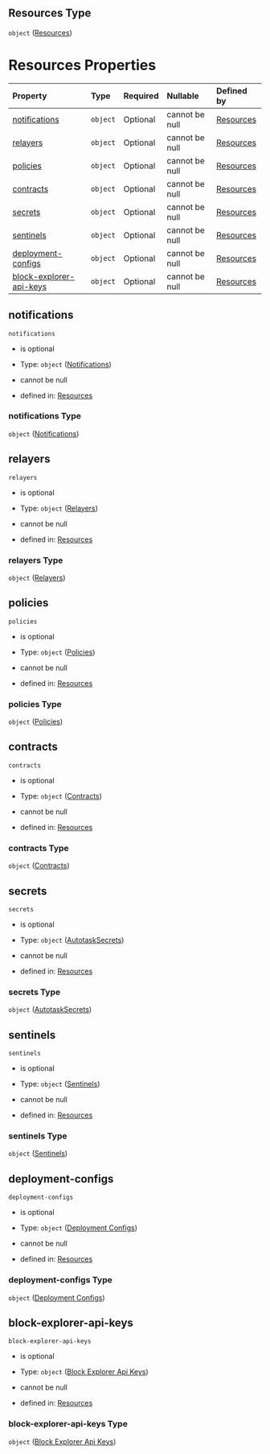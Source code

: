 ## Resources Type

`object` ([Resources](resources-resources-properties-resources.md))

# Resources Properties

| Property                                            | Type     | Required | Nullable       | Defined by                                                                                                                                                                 |
| :-------------------------------------------------- | :------- | :------- | :------------- | :------------------------------------------------------------------------------------------------------------------------------------------------------------------------- |
| [notifications](#notifications)                     | `object` | Optional | cannot be null | [Resources](resources-resources-properties-resources-properties-notifications.md "#/resources/properties/Resources/properties/notifications")                     |
| [relayers](#relayers)                               | `object` | Optional | cannot be null | [Resources](resources-resources-properties-resources-properties-relayers.md "#/resources/properties/Resources/properties/relayers")                               |
| [policies](#policies)                               | `object` | Optional | cannot be null | [Resources](resources-resources-properties-resources-properties-policies.md "#/resources/properties/Resources/properties/policies")                               |
| [contracts](#contracts)                             | `object` | Optional | cannot be null | [Resources](resources-resources-properties-resources-properties-contracts.md "#/resources/properties/Resources/properties/contracts")                             |
| [secrets](#secrets)                                 | `object` | Optional | cannot be null | [Resources](resources-resources-properties-resources-properties-autotasksecrets.md "#/resources/properties/Resources/properties/secrets")                         |
| [sentinels](#sentinels)                             | `object` | Optional | cannot be null | [Resources](resources-resources-properties-resources-properties-sentinels.md "#/resources/properties/Resources/properties/sentinels")                             |
| [deployment-configs](#deployment-configs)           | `object` | Optional | cannot be null | [Resources](resources-resources-properties-resources-properties-deployment-configs.md "#/resources/properties/Resources/properties/deployment-configs")           |
| [block-explorer-api-keys](#block-explorer-api-keys) | `object` | Optional | cannot be null | [Resources](resources-resources-properties-resources-properties-block-explorer-api-keys.md "#/resources/properties/Resources/properties/block-explorer-api-keys") |

## notifications



`notifications`

*   is optional

*   Type: `object` ([Notifications](resources-resources-properties-resources-properties-notifications.md))

*   cannot be null

*   defined in: [Resources](resources-resources-properties-resources-properties-notifications.md "#/resources/properties/Resources/properties/notifications")

### notifications Type

`object` ([Notifications](resources-resources-properties-resources-properties-notifications.md))

## relayers



`relayers`

*   is optional

*   Type: `object` ([Relayers](resources-resources-properties-resources-properties-relayers.md))

*   cannot be null

*   defined in: [Resources](resources-resources-properties-resources-properties-relayers.md "#/resources/properties/Resources/properties/relayers")

### relayers Type

`object` ([Relayers](resources-resources-properties-resources-properties-relayers.md))

## policies



`policies`

*   is optional

*   Type: `object` ([Policies](resources-resources-properties-resources-properties-policies.md))

*   cannot be null

*   defined in: [Resources](resources-resources-properties-resources-properties-policies.md "#/resources/properties/Resources/properties/policies")

### policies Type

`object` ([Policies](resources-resources-properties-resources-properties-policies.md))

## contracts



`contracts`

*   is optional

*   Type: `object` ([Contracts](resources-resources-properties-resources-properties-contracts.md))

*   cannot be null

*   defined in: [Resources](resources-resources-properties-resources-properties-contracts.md "#/resources/properties/Resources/properties/contracts")

### contracts Type

`object` ([Contracts](resources-resources-properties-resources-properties-contracts.md))

## secrets



`secrets`

*   is optional

*   Type: `object` ([AutotaskSecrets](resources-resources-properties-resources-properties-autotasksecrets.md))

*   cannot be null

*   defined in: [Resources](resources-resources-properties-resources-properties-autotasksecrets.md "#/resources/properties/Resources/properties/secrets")

### secrets Type

`object` ([AutotaskSecrets](resources-resources-properties-resources-properties-autotasksecrets.md))

## sentinels



`sentinels`

*   is optional

*   Type: `object` ([Sentinels](resources-resources-properties-resources-properties-sentinels.md))

*   cannot be null

*   defined in: [Resources](resources-resources-properties-resources-properties-sentinels.md "#/resources/properties/Resources/properties/sentinels")

### sentinels Type

`object` ([Sentinels](resources-resources-properties-resources-properties-sentinels.md))

## deployment-configs



`deployment-configs`

*   is optional

*   Type: `object` ([Deployment Configs](resources-resources-properties-resources-properties-deployment-configs.md))

*   cannot be null

*   defined in: [Resources](resources-resources-properties-resources-properties-deployment-configs.md "#/resources/properties/Resources/properties/deployment-configs")

### deployment-configs Type

`object` ([Deployment Configs](resources-resources-properties-resources-properties-deployment-configs.md))

## block-explorer-api-keys



`block-explorer-api-keys`

*   is optional

*   Type: `object` ([Block Explorer Api Keys](resources-resources-properties-resources-properties-block-explorer-api-keys.md))

*   cannot be null

*   defined in: [Resources](resources-resources-properties-resources-properties-block-explorer-api-keys.md "#/resources/properties/Resources/properties/block-explorer-api-keys")

### block-explorer-api-keys Type

`object` ([Block Explorer Api Keys](resources-resources-properties-resources-properties-block-explorer-api-keys.md))
